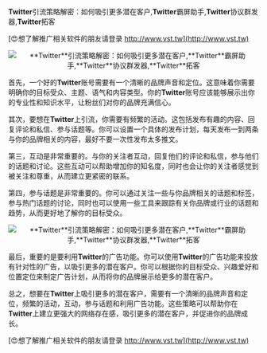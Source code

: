 **Twitter**引流策略解密：如何吸引更多潜在客户,**Twitter**霸屏助手,**Twitter**协议群发器,**Twitter**拓客

[😍想了解推广相关软件的朋友请登录 http://www.vst.tw](http://www.vst.tw)

 <center><img src="https://vst.tw/MP4/tuiguang/png/8.png" alt="**Twitter**引流策略解密：如何吸引更多潜在客户,**Twitter**霸屏助手,**Twitter**协议群发器,**Twitter**拓客"></center>

首先，一个好的**Twitter**账号需要有一个清晰的品牌声音和定位。这意味着你需要明确你的目标受众、主题、语气和内容类型。你的**Twitter**账号应该能够展示出你的专业性和知识水平，让粉丝们对你的品牌充满信心。

其次，要想在**Twitter**上引流，你需要有频繁的活动。这包括发布有趣的内容、回复评论和私信、参与话题等。你可以设置一个具体的发布计划，每天发布一到两条与你的品牌相关的内容，最好不要一次性发布太多推文。

第三，互动是非常重要的。与你的关注者互动，回复他们的评论和私信，参与他们的话题和讨论。这些互动可以帮助增加你的知名度，同时也会让你的关注者感觉到被关注和尊重，从而建立更紧密的联系。

第四，参与话题是非常重要的。你可以通过关注一些与你品牌相关的话题和标签，参与热门话题的讨论，同时也可以使用一些工具来跟踪有关你品牌或行业的话题和趋势，从而更好地了解你的目标受众。

 <center><img src="https://vst.tw/MP4/tuiguang/png/8.png" alt="**Twitter**引流策略解密：如何吸引更多潜在客户,**Twitter**霸屏助手,**Twitter**协议群发器,**Twitter**拓客"></center>

最后，重要的是要利用**Twitter**的广告功能。你可以使用**Twitter**的广告功能来投放有针对性的广告，以吸引更多的潜在客户。你可以根据你的目标受众、兴趣爱好和位置定位来制定广告计划，从而将你的品牌展示给更多的潜在客户。

总之，想要在**Twitter**上吸引更多的潜在客户，需要有一个清晰的品牌声音和定位，频繁的活动，互动，参与话题和利用广告功能。这些策略可以帮助你在**Twitter**上建立更强大的网络存在感，吸引更多的潜在客户，并促进你的品牌成长。

[😍想了解推广相关软件的朋友请登录 http://www.vst.tw](http://www.vst.tw)



